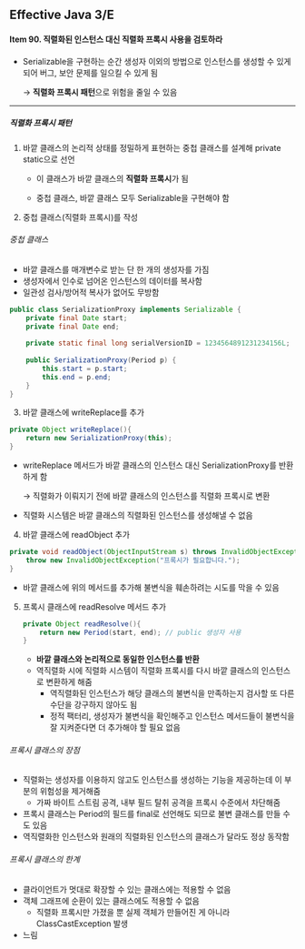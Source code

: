 ## Effective Java 3/E

#### Item 90. 직렬화된 인스턴스 대신 직렬화 프록시 사용을 검토하라

- Serializable을 구현하는 순간 생성자 이외의 방법으로 인스턴스를 생성할 수 있게 되어 버그, 보안 문제를 일으킬 수 있게 됨

  → **직렬화 프록시 패턴**으로 위험을 줄일 수 있음

-----

##### 직렬화 프록시 패턴

1. 바깥 클래스의 논리적 상태를 정밀하게 표현하는 중첩 클래스를 설계해 private static으로 선언 

   - 이 클래스가 바깥 클래스의 **직렬화 프록시**가 됨

   - 중첩 클래스, 바깥 클래스 모두 Serializable을 구현해야 함

2. 중첩 클래스(직렬화 프록시)를 작성 

###### 중첩 클래스

- 바깥 클래스를 매개변수로 받는 단 한 개의 생성자를 가짐
- 생성자에서 인수로 넘어온 인스턴스의 데이터를 복사함
- 일관성 검사/방어적 복사가 없어도 무방함

```java
public class SerializationProxy implements Serializable {
	private final Date start;
	private final Date end;
	
	private static final long serialVersionID = 1234564891231234156L;
	
	public SerializationProxy(Period p) {
		this.start = p.start;
		this.end = p.end;
	}
}
```

3. 바깥 클래스에 writeReplace를 추가

```java
private Object writeReplace(){
	return new SerializationProxy(this);
}
```

- writeReplace 메서드가 바깥 클래스의 인스턴스 대신 SerializationProxy를 반환하게 함

  → 직렬화가 이뤄지기 전에 바깥 클래스의 인스턴스를 직렬화 프록시로 변환 

- 직렬화 시스템은 바깥 클래스의 직렬화된 인스턴스를 생성해낼 수 없음

4. 바깥 클래스에 readObject 추가

```java
private void readObject(ObjectInputStream s) throws InvalidObjectException{
    throw new InvalidObjectException("프록시가 필요합니다.");
}
```

- 바깥 클래스에 위의 메서드를 추가해 불변식을 훼손하려는 시도를 막을 수 있음

5. 프록시 클래스에 readResolve 메서드 추가

   ```java
   private Object readResolve(){
       return new Period(start, end); // public 생성자 사용
   }
   ```

   - **바깥 클래스와 논리적으로 동일한 인스턴스를 반환**
   - 역직렬화 시에 직렬화 시스템이 직렬화 프록시를 다시 바깥 클래스의 인스턴스로 변환하게 해줌
     - 역직렬화된 인스턴스가 해당 클래스의 불변식을 만족하는지 검사할 또 다른 수단을 강구하지 않아도 됨
     - 정적 팩터리, 생성자가 불변식을 확인해주고 인스턴스 메서드들이 불변식을 잘 지켜준다면 더 추가해야 할 필요 없음

###### 프록시 클래스의 장점

- 직렬화는 생성자를 이용하지 않고도 인스턴스를 생성하는 기능을 제공하는데 이 부분의 위험성을 제거해줌
  - 가짜 바이트 스트림 공격, 내부 필드 탈취 공격을 프록시 수준에서 차단해줌
- 프록시 클래스는 Period의 필드를 final로 선언해도 되므로 불변 클래스를 만들 수도 있음
- 역직렬화한 인스턴스와 원래의 직렬화된 인스턴스의 클래스가 달라도 정상 동작함

###### 프록시 클래스의 한계

- 클라이언트가 멋대로 확장할 수 있는 클래스에는 적용할 수 없음
- 객체 그래프에 순환이 있는 클래스에도 적용할 수 없음
  - 직렬화 프록시만 가졌을 뿐 실제 객체가 만들어진 게 아니라 ClassCastException 발생
- 느림

